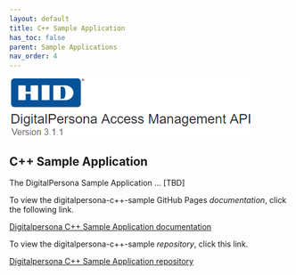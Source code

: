 ```yaml
---
layout: default
title: C++ Sample Application
has_toc: false
parent: Sample Applications
nav_order: 4  
---
```


![](../assets/HID-logo.png)   

## C++ Sample Application

The DigitalPersona Sample Application ... [TBD]

To view the digitalpersona-c++-sample GitHub Pages *documentation*,  click the following link.

[Digitalpersona C++ Sample Application  documentation](https://hidglobal.github.io/digitalpersona-sample-cpp/)

To view the digitalpersona-c++-sample *repository*,  click this link.

[Digitalpersona C++ Sample Application repository](https://github.com/hidglobal/digitalpersona-c++-sample/)
